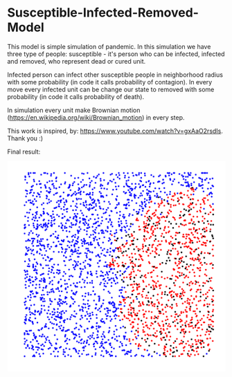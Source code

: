# Susceptible-Infected-Removed-Model

This model is simple simulation of pandemic. In this simulation we have three type of people: susceptible - it's person who can be infected, infected and removed, who represent dead or cured unit.

Infected person can infect other susceptible people in neighborhood radius with some probability (in code it calls probability of contagion). In every move every infected unit can be change our state to removed with some probability (in code it calls probability of death).

In simulation every unit make Brownian motion (https://en.wikipedia.org/wiki/Brownian_motion) in every step.

This work is inspired, by: https://www.youtube.com/watch?v=gxAaO2rsdIs. Thank you :)

Final result:

![alt text](https://github.com/KrzysztofSoja/Susceptible-Infected-Removed-Model/blob/master/pandemic_step.png)
